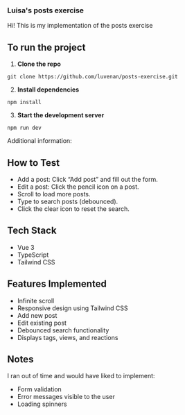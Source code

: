### Luisa's posts exercise

Hi!
This is my implementation of the posts exercise

## To run the project

1. **Clone the repo**

```
git clone https://github.com/luvenan/posts-exercise.git
```

2. **Install dependencies**

```
npm install
```

3. **Start the development server**

```
npm run dev
```

Additional information:

## How to Test

- Add a post: Click “Add post” and fill out the form.
- Edit a post: Click the pencil icon on a post.
- Scroll to load more posts.
- Type to search posts (debounced).
- Click the clear icon to reset the search.

## Tech Stack

- Vue 3
- TypeScript
- Tailwind CSS

## Features Implemented

- Infinite scroll
- Responsive design using Tailwind CSS
- Add new post
- Edit existing post
- Debounced search functionality
- Displays tags, views, and reactions

## Notes

I ran out of time and would have liked to implement:

- Form validation
- Error messages visible to the user
- Loading spinners
